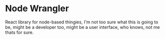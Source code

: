# Node Wrangler

React library for node-based thingies, I'm not too sure what this is going to be, might be a developer too, might be a user interface, who knows, not me thats for sure.
